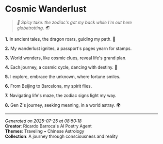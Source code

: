 # Cosmic Wanderlust

> *🐉 Spicy take: the zodiac's got my back while I'm out here globetrotting. 🌏*

**1.** In ancient tales, the dragon roars, guiding my path. 🐉


**2.** My wanderlust ignites, a passport's pages yearn for stamps.


**3.** World wonders, like cosmic clues, reveal life's grand plan.


**4.** Each journey, a cosmic cycle, dancing with destiny. 🌌


**5.** I explore, embrace the unknown, where fortune smiles.


**6.** From Beijing to Barcelona, my spirit flies.


**7.** Navigating life's maze, the zodiac signs light my way.


**8.** Gen Z's journey, seeking meaning, in a world astray. 🌍



---

*Generated on 2025-07-25 at 08:50:18*  
**Creator**: Ricardo Barroca's AI Poetry Agent  
**Themes**: Traveling • Chinese Astrology  
**Collection**: A journey through consciousness and reality